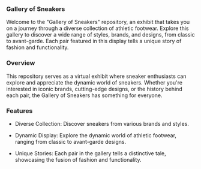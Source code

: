 
### Gallery of Sneakers
Welcome to the "Gallery of Sneakers" repository, an exhibit that takes you on a journey through a diverse collection of athletic footwear. Explore this gallery to discover a wide range of styles, brands, and designs, from classic to avant-garde. Each pair featured in this display tells a unique story of fashion and functionality.

### Overview
This repository serves as a virtual exhibit where sneaker enthusiasts can explore and appreciate the dynamic world of sneakers. Whether you're interested in iconic brands, cutting-edge designs, or the history behind each pair, the Gallery of Sneakers has something for everyone.

### Features
* Diverse Collection: Discover sneakers from various brands and styles.

* Dynamic Display: Explore the dynamic world of athletic footwear, ranging from classic to avant-garde designs.

* Unique Stories: Each pair in the gallery tells a distinctive tale, showcasing the fusion of fashion and functionality.